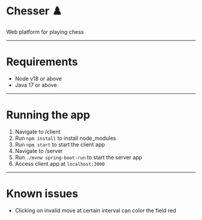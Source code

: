 # Chesser ♟️
Web platform for playing chess

---
# Requirements
- Node v18 or above
- Java 17 or above

---
# Running the app
1. Navigate to /client
2. Run `npm install` to install node_modules
3. Run `npm start` to start the client app
4. Navigate to /server
5. Run `./mvnw spring-boot:run` to start the server app
6. Access client app at `localhost:3000`

---
# Known issues
- Clicking on invalid move at certain interval can color the field red
